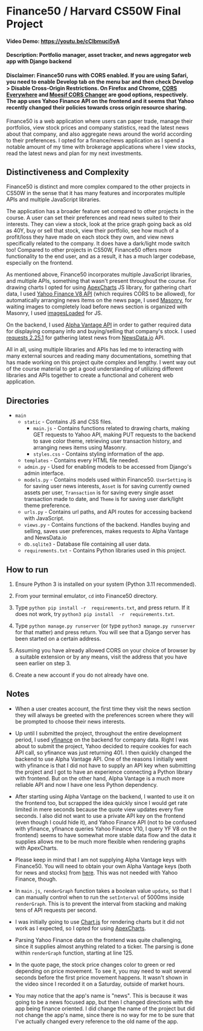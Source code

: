 # Finance50 / Harvard CS50W Final Project
#### Video Demo: https://youtu.be/cCIbmuci5yA
#### Description: Portfolio manager, asset tracker, and news aggregator web app with Django backend

#### Disclaimer: Finance50 runs with CORS enabled. If you are using Safari, you need to enable Develop tab on the menu bar and then check Develop > Disable Cross-Origin Restrictions. On Firefox and Chrome, [CORS Everywhere](https://addons.mozilla.org/en-US/firefox/addon/cors-everywhere/) and [Moesif CORS Changer](https://chrome.google.com/webstore/detail/moesif-origin-cors-change/digfbfaphojjndkpccljibejjbppifbc) are good options, respectively. The app uses Yahoo Finance API on the frontend and it seems that Yahoo recently changed their policies towards cross origin resource sharing.

Finance50 is a web application where users can paper trade, manage their portfolios, view stock prices and company statistics, read the latest news about that company, and also aggregate news around the world according to their preferences. I opted for a finance/news application as I spend a notable amount of my time with brokerage applications where I view stocks, read the latest news and plan for my next investments.

## Distinctiveness and Complexity
Finance50 is distinct and more complex compared to the other projects in CS50W in the sense that it has many features and incorporates multiple APIs and multiple JavaScript libraries.

The application has a broader feature set compared to other projects in the course. A user can set their preferences and read news suited to their interests. They can view a stock, look at the price graph going back as old as 40Y, buy or sell that stock, view their portfolio, see how much of a profit/loss they have made on each stock they own, and view news specifically related to the company. It does have a dark/light mode switch too! Compared to other projects in CS50W, Finance50 offers more functionality to the end user, and as a result, it has a much larger codebase, especially on the frontend.

As mentioned above, Finance50 incorporates multiple JavaScript libraries, and multiple APIs, something that wasn't present throughout the course. For drawing charts I opted for using [ApexCharts](https://apexcharts.com/) JS library, for gathering chart data, I used [Yahoo Finance V8 API](https://query1.finance.yahoo.com/v8/finance/chart/AAPL?region=US&lang=en-US&interval=2m&range=1d) (which requires CORS to be allowed), for automatically arranging news items on the news page, I used [Masonry](https://masonry.desandro.com/), for waiting images to completely load before news section is organized with Masonry, I used [imagesLoaded](https://imagesloaded.desandro.com/) for JS.

On the backend, I used [Alpha Vantage API](https://www.alphavantage.co) in order to gather required data for displaying company info and buying/selling that company's stock. I used [requests 2.25.1](https://pypi.org/project/requests/) for gathering latest news from [NewsData.io](newsdata.io) API.

All in all, using multiple libraries and APIs has led me to interacting with many external sources and reading many documentations, something that has made working on this project quite complex and lengthy. I went way out of the course material to get a good understanding of utilizing different libraries and APIs together to create a functional and coherent web application.

## Directories
- `main`
    - `static` - Contains JS and CSS files.
        - `main.js` - Contains functions related to drawing charts, making GET requests to Yahoo API, making PUT requests to the backend to save color theme, retrieving user transaction history, and arranging news items using Masonry.
        - `styles.css` - Contains styling information of the app.
    - `templates` - Contains every HTML file needed.
    - `admin.py` - Used for enabling models to be accessed from Django's admin interface.
    - `models.py` - Contains models used within Finance50. `UserSetting` is for saving user news interests, `Asset` is for saving currently owned assets per user, `Transaction` is for saving every single asset transaction made to date, and `Theme` is for saving user dark/light theme preference.
    - `urls.py` - Contains url paths, and API routes for accessing backend with JavaScript.
    - `views.py` - Contains functions of the backend. Handles buying and selling, saves user preferences, makes requests to Alpha Vantage and NewsData.io
    - `db.sqlite3` - Database file containing all user data. 
    - `requirements.txt` - Contains Python libraries used in this project.

## How to run
1. Ensure Python 3 is installed on your system (Python 3.11 recommended).

2. From your terminal emulator, `cd` into Finance50 directory.

3. Type `python pip install -r  requirements.txt`, and press return. If it does not work, try `python3 pip install  -r  requirements.txt`.

4. Type `python manage.py runserver` (or type `python3 manage.py runserver` for that matter) and press return. You will see that a Django server has been started on a certain address.

5. Assuming you have already allowed CORS on your choice of browser by a suitable extension or by any means, visit the address that you have seen earlier on step 3.

6. Create a new account if you do not already have one.

## Notes
- When a user creates account, the first time they visit the news section they will always be greeted with the preferences screen where they will be prompted to choose their news interests.

- Up until I submitted the project, throughout the entire development period, I used [yfinance](https://pypi.org/project/yfinance/) on the backend for company data. Right I was about to submit the project, Yahoo decided to require cookies for each API call, so yfinance was just returning 401. I then quickly changed the backend to use Alpha Vantage API. One of the reasons I initially went with yfinance is that I did not have to supply an API key when submitting the project and I got to have an experience connecting a Python library with frontend. But on the other hand, Alpha Vantage is a much more reliable API and now I have one less Python dependency.

- After starting using Alpha Vantage on the backend, I wanted to use it on the frontend too, but scrapped the idea quickly since I would get rate limited in mere seconds because the quote view updates every five seconds. I also did not want to use a private API key on the frontend (even though I could hide it), and Yahoo Finance API (not to be confused with yfinance, yfinance queries Yahoo Finance V10, I query YF V8 on the frontend) seems to have somewhat more stable data flow and the data it supplies allows me to be much more flexible when rendering graphs with ApexCharts. 

- Please keep in mind that I am not supplying Alpha Vantage keys with Finance50. You will need to obtain your own Alpha Vantage keys (both for news and stocks) from [here](https://www.alphavantage.co/support/#api-key). This was not needed with Yahoo Finance, though.

- In `main.js`, `renderGraph` function takes a boolean value `update`, so that I can manually control when to run the `setInterval` of 5000ms inside `renderGraph`. This is to prevent the interval from stacking and making tens of API requests per second.

- I was initially going to use [Chart.js](https://www.chartjs.org) for rendering charts but it did not work as I expected, so I opted for using [ApexCharts](https://apexcharts.com/).

- Parsing Yahoo Finance data on the frontend was quite challenging, since it supplies almost anything related to a ticker. The parsing is done within `renderGraph` function, starting at line 125.

- In the quote page, the stock price changes color to green or red depending on price movement. To see it, you may need to wait several seconds before the first price movement happens. It wasn't shown in the video since I recorded it on a Saturday, outside of market hours.

- You may notice that the app's name is "news". This is because it was going to be a news focused app, but then I changed directions with the app being finance oriented. I did change the name of the project but did not change the app's name, since there is no way for me to be sure that I've actually changed every reference to the old name of the app.